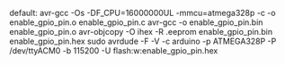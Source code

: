 default:
	avr-gcc -Os -DF_CPU=16000000UL -mmcu=atmega328p -c -o enable_gpio_pin.o enable_gpio_pin.c
	avr-gcc -o enable_gpio_pin.bin enable_gpio_pin.o
	avr-objcopy -O ihex -R .eeprom enable_gpio_pin.bin enable_gpio_pin.hex
	sudo avrdude -F -V -c arduino -p ATMEGA328P -P /dev/ttyACM0 -b 115200 -U flash:w:enable_gpio_pin.hex